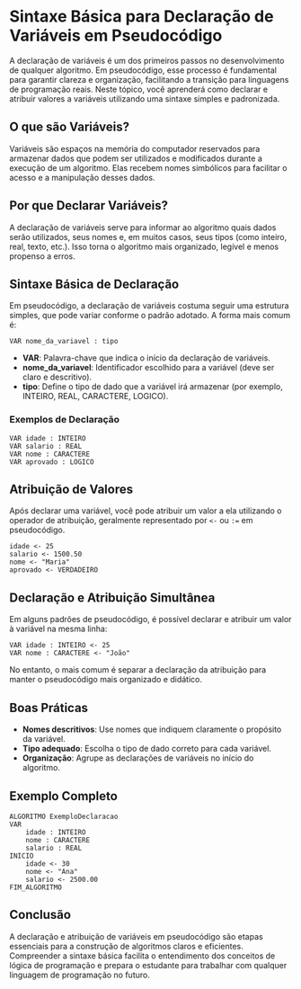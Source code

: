# Sintaxe Básica para Declaração de Variáveis em Pseudocódigo

A declaração de variáveis é um dos primeiros passos no desenvolvimento de qualquer algoritmo. Em pseudocódigo, esse processo é fundamental para garantir clareza e organização, facilitando a transição para linguagens de programação reais. Neste tópico, você aprenderá como declarar e atribuir valores a variáveis utilizando uma sintaxe simples e padronizada.

## O que são Variáveis?

Variáveis são espaços na memória do computador reservados para armazenar dados que podem ser utilizados e modificados durante a execução de um algoritmo. Elas recebem nomes simbólicos para facilitar o acesso e a manipulação desses dados.

## Por que Declarar Variáveis?

A declaração de variáveis serve para informar ao algoritmo quais dados serão utilizados, seus nomes e, em muitos casos, seus tipos (como inteiro, real, texto, etc.). Isso torna o algoritmo mais organizado, legível e menos propenso a erros.

## Sintaxe Básica de Declaração

Em pseudocódigo, a declaração de variáveis costuma seguir uma estrutura simples, que pode variar conforme o padrão adotado. A forma mais comum é:

```plaintext
VAR nome_da_variavel : tipo
```

- **VAR**: Palavra-chave que indica o início da declaração de variáveis.
- **nome_da_variavel**: Identificador escolhido para a variável (deve ser claro e descritivo).
- **tipo**: Define o tipo de dado que a variável irá armazenar (por exemplo, INTEIRO, REAL, CARACTERE, LOGICO).

### Exemplos de Declaração

```plaintext
VAR idade : INTEIRO
VAR salario : REAL
VAR nome : CARACTERE
VAR aprovado : LOGICO
```

## Atribuição de Valores

Após declarar uma variável, você pode atribuir um valor a ela utilizando o operador de atribuição, geralmente representado por `<-` ou `:=` em pseudocódigo.

```plaintext
idade <- 25
salario <- 1500.50
nome <- "Maria"
aprovado <- VERDADEIRO
```

## Declaração e Atribuição Simultânea

Em alguns padrões de pseudocódigo, é possível declarar e atribuir um valor à variável na mesma linha:

```plaintext
VAR idade : INTEIRO <- 25
VAR nome : CARACTERE <- "João"
```

No entanto, o mais comum é separar a declaração da atribuição para manter o pseudocódigo mais organizado e didático.

## Boas Práticas

- **Nomes descritivos**: Use nomes que indiquem claramente o propósito da variável.
- **Tipo adequado**: Escolha o tipo de dado correto para cada variável.
- **Organização**: Agrupe as declarações de variáveis no início do algoritmo.

## Exemplo Completo

```plaintext
ALGORITMO ExemploDeclaracao
VAR
    idade : INTEIRO
    nome : CARACTERE
    salario : REAL
INICIO
    idade <- 30
    nome <- "Ana"
    salario <- 2500.00
FIM_ALGORITMO
```

## Conclusão

A declaração e atribuição de variáveis em pseudocódigo são etapas essenciais para a construção de algoritmos claros e eficientes. Compreender a sintaxe básica facilita o entendimento dos conceitos de lógica de programação e prepara o estudante para trabalhar com qualquer linguagem de programação no futuro.